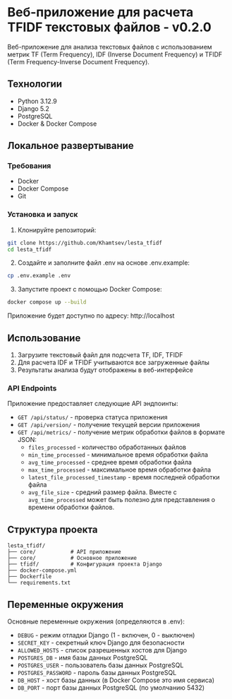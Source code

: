 # Веб-приложение для расчета TFIDF текстовых файлов - v0.2.0

Веб-приложение для анализа текстовых файлов с использованием метрик TF (Term Frequency), IDF (Inverse Document Frequency) и TFIDF (Term Frequency-Inverse Document Frequency).

## Технологии

- Python 3.12.9
- Django 5.2
- PostgreSQL
- Docker & Docker Compose

## Локальное развертывание

### Требования

- Docker
- Docker Compose
- Git

### Установка и запуск

1. Клонируйте репозиторий:
```bash
git clone https://github.com/Khamtsev/lesta_tfidf
cd lesta_tfidf
```

2. Создайте и заполните файл .env на основе .env.example:
```bash
cp .env.example .env
```

3. Запустите проект с помощью Docker Compose:
```bash
docker compose up --build
```

Приложение будет доступно по адресу:
http://localhost

## Использование

1. Загрузите текстовый файл для подсчета TF, IDF, TFIDF
2. Для расчета IDF и TFIDF учитываются все загруженные файлы
3. Результаты анализа будут отображены в веб-интерфейсе

### API Endpoints

Приложение предоставляет следующие API эндпоинты:

- `GET /api/status/` - проверка статуса приложения
- `GET /api/version/` - получение текущей версии приложения
- `GET /api/metrics/` - получение метрик обработки файлов в формате JSON:
  - `files_processed` - количество обработанных файлов
  - `min_time_processed` - минимальное время обработки файла
  - `avg_time_processed` - среднее время обработки файла
  - `max_time_processed` - максимальное время обработки файла
  - `latest_file_processed_timestamp` - время последней обработки файла
  - `avg_file_size` - средний размер файла. Вместе с `avg_time_processed` может быть полезно для представления о времени обработки файлов.

## Структура проекта

```
lesta_tfidf/
├── core/           # API приложение
├── core/           # Основное приложение
├── tfidf/          # Конфигурация проекта Django
├── docker-compose.yml
├── Dockerfile
└── requirements.txt
```

## Переменные окружения

Основные переменные окружения (определяются в .env):
- `DEBUG` - режим отладки Django (1 - включен, 0 - выключен)
- `SECRET_KEY` - секретный ключ Django для безопасности
- `ALLOWED_HOSTS` - список разрешенных хостов для Django
- `POSTGRES_DB` - имя базы данных PostgreSQL
- `POSTGRES_USER` - пользователь базы данных PostgreSQL
- `POSTGRES_PASSWORD` - пароль базы данных PostgreSQL
- `DB_HOST` - хост базы данных (в Docker Compose это имя сервиса)
- `DB_PORT` - порт базы данных PostgreSQL (по умолчанию 5432)
